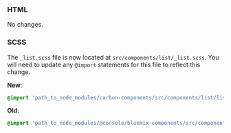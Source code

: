 ### HTML

No changes.

### SCSS

The `_list.scss` file is now located at `src/components/list/_list.scss`. You will need to update any `@import` statements for this file to reflect this change.

**New**:

```scss
@import 'path_to_node_modules/carbon-components/src/components/list/list';
```

**Old**:

```scss
@import 'path_to_node_modules/@console/bluemix-components/src/components/list/list';
```
